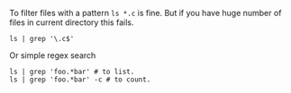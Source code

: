 To filter files with a pattern `ls *.c` is fine. But if you have huge number of files in current directory this fails.
```
ls | grep '\.c$'
```

Or simple regex search

```
ls | grep 'foo.*bar' # to list.
ls | grep 'foo.*bar' -c # to count.
```
